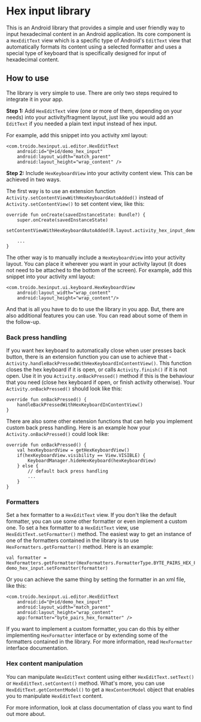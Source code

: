 # Hex input library
This is an Android library that provides a simple and user friendly way to input hexadecimal content in an Android application. Its core component is a `HexEditText` view which is a specific type of Android's `EditText` view that automatically formats its content using a selected formatter and uses a special type of keyboard that is specifically designed for input of hexadecimal content.

## How to use
The library is very simple to use. There are only two steps required to integrate it in your app.

**Step 1:** Add `HexEditText` view (one or more of them, depending on your needs) into your activity/fragment layout, just like you would add an `EditText` if you needed a plain text input instead of hex input.

For example, add this snippet into you activity xml layout:

```
<com.troido.hexinput.ui.editor.HexEditText
    android:id="@+id/demo_hex_input"
    android:layout_width="match_parent"
    android:layout_height="wrap_content" />
```


**Step 2:** Include `HexKeyboardView` into your activity content view. This can be achieved in two ways. 

The first way is to use an extension function `Activity.setContentViewWithHexKeyboardAutoAdded()` instead of `Activity.setContentView()` to set content view, like this:

```
override fun onCreate(savedInstanceState: Bundle?) {
    super.onCreate(savedInstanceState)
    setContentViewWithHexKeyboardAutoAdded(R.layout.activity_hex_input_demo)

    ...
}
```

The other way is to manually include a `HexKeyboardView` into your activity layout. You can place it wherever you want in your activity layout (it does not need to be attached to the bottom of the screen). For example, add this snippet into your activity xml layout:

```
<com.troido.hexinput.ui.keyboard.HexKeyboardView
    android:layout_width="wrap_content"
    android:layout_height="wrap_content"/>
```

And that is all you have to do to use the library in you app. But, there are also additional features you can use. You can read about some of them in the follow-up.

### Back press handling
If you want hex keyboard to automatically close when user presses back button, there is an extension function you can use to achieve that - `Activity.handleBackPressedWithHexKeyboardInContentView()`. This function closes the hex keyboard if it is open, or calls `Activity.finish()` if it is not open. Use it in you `Activity.onBackPressed()` method if this is the behaviour that you need (close hex keyboard if open, or finish activity otherwise). Your `Activity.onBackPressed()` should look like this:

```
override fun onBackPressed() {
    handleBackPressedWithHexKeyboardInContentView()
}
```

There are also some other extension functions that can help you implement custom back press handling. Here is an example how your `Activity.onBackPressed()` could look like:

```
override fun onBackPressed() {
    val hexKeyboardView = getHexKeyboardView()
    if(hexKeyboardView.visibility == View.VISIBLE) {
        KeyboardManager.hideHexKeyboard(hexKeyboardView)
    } else {
        // default back press handling
        ...
    }
}
```

### Formatters
Set a hex formatter to a `HexEditText` view. If you don't like the default formatter, you can use some other formatter or even implement a custom one. To set a hex formatter to a `HexEditText` view, use `HexEditText.setFormatter()` method. The easiest way to get an instance of one of the formatters contained in the library is to use `HexFormatters.getFormatter()` method. Here is an example:

```
val formatter = HexFormatters.getFormatter(HexFormatters.FormatterType.BYTE_PAIRS_HEX_FORMATTER)
demo_hex_input.setFormatter(formatter)
```

Or you can achieve the same thing by setting the formatter in an xml file, like this:

```
<com.troido.hexinput.ui.editor.HexEditText
    android:id="@+id/demo_hex_input"
    android:layout_width="match_parent"
    android:layout_height="wrap_content" 
	app:formatter="byte_pairs_hex_formatter" />
```

If you want to implement a custom formatter, you can do this by either implementing `HexFormatter` interface or by extending some of the formatters contained in the library. For more information, read `HexFormatter` interface documentation.

### Hex content manipulation
You can manipulate `HexEditText` content using either `HexEditText.setText()` or `HexEditText.setContent()` method. What's more, you can use `HexEditText.getContentModel()` to get a `HexContentModel` object that enables you to manipulate `HexEditText` content.


For more information, look at class documentation of class you want to find out more about.
